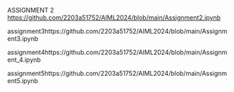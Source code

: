 ASSIGNMENT 2 https://github.com/2203a51752/AIML2024/blob/main/Assignment2.ipynb

assignment3https://github.com/2203a51752/AIML2024/blob/main/Assignment3.ipynb

assignment4https://github.com/2203a51752/AIML2024/blob/main/Assignment_4.ipynb

assignment5https://github.com/2203a51752/AIML2024/blob/main/Assignment5.ipynb
